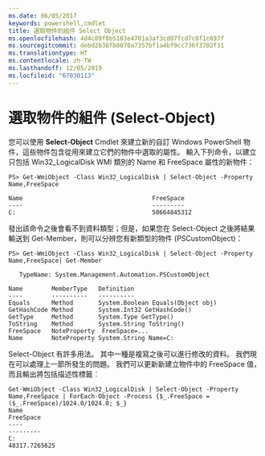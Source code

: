 ```yaml
---
ms.date: 06/05/2017
keywords: powershell,cmdlet
title: 選取物件的組件 Select Object
ms.openlocfilehash: 4d4c89f0b5103e4701a3af3cd07fcd7c8f1c697f
ms.sourcegitcommit: debd2b38fb8070a7357bf1a4bf9cc736f3702f31
ms.translationtype: HT
ms.contentlocale: zh-TW
ms.lasthandoff: 12/05/2019
ms.locfileid: "67030113"
---
```

# <a name="selecting-parts-of-objects-select-object"></a>選取物件的組件 (Select-Object)

您可以使用 **Select-Object** Cmdlet 來建立新的自訂 Windows PowerShell 物件，這些物件包含從用來建立它們的物件中選取的屬性。 輸入下列命令，以建立只包括 Win32_LogicalDisk WMI 類別的 Name 和 FreeSpace 屬性的新物件：

```
PS> Get-WmiObject -Class Win32_LogicalDisk | Select-Object -Property Name,FreeSpace

Name                                    FreeSpace
----                                    ---------
C:                                      50664845312
```

發出該命令之後會看不到資料類型；但是，如果您在 Select-Object 之後將結果輸送到 Get-Member，則可以分辨您有新類型的物件 (PSCustomObject)：

```
PS> Get-WmiObject -Class Win32_LogicalDisk | Select-Object -Property Name,FreeSpace| Get-Member

   TypeName: System.Management.Automation.PSCustomObject

Name        MemberType   Definition
----        ----------   ----------
Equals      Method       System.Boolean Equals(Object obj)
GetHashCode Method       System.Int32 GetHashCode()
GetType     Method       System.Type GetType()
ToString    Method       System.String ToString()
FreeSpace   NoteProperty  FreeSpace=...
Name        NoteProperty System.String Name=C:
```

Select-Object 有許多用法。 其中一種是複寫之後可以進行修改的資料。 我們現在可以處理上一節所發生的問題。 我們可以更新新建立物件中的 FreeSpace 值，而且輸出將包括描述性標籤︰

```
Get-WmiObject -Class Win32_LogicalDisk | Select-Object -Property Name,FreeSpace | ForEach-Object -Process {$_.FreeSpace = ($_.FreeSpace)/1024.0/1024.0; $_}
Name                                                                  FreeSpace
----                                                                  ---------
C:                                                                48317.7265625
```
